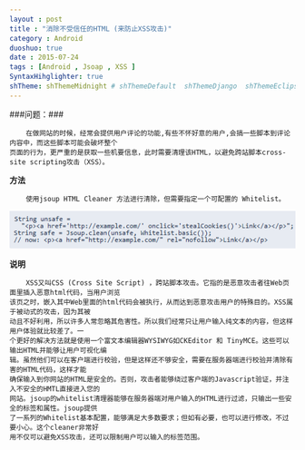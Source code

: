 ```yaml
---
layout : post
title : "消除不受信任的HTML (来防止XSS攻击)"
category : Android
duoshuo: true
date : 2015-07-24
tags : [Android , Jsoap , XSS ]
SyntaxHihglighter: true
shTheme: shThemeMidnight # shThemeDefault  shThemeDjango  shThemeEclipse  shThemeEmacs  shThemeFadeToGrey  shThemeMidnight  shThemeRDark
---
```


###问题：###

		在做网站的时候，经常会提供用户评论的功能,有些不怀好意的用户,会搞一些脚本到评论内容中，而这些脚本可能会破坏整个
	页面的行为，更严重的是获取一些机要信息，此时需要清理该HTML，以避免跨站脚本cross-site scripting攻击（XSS）。

<!-- more -->

**方法**

		使用jsoup HTML Cleaner 方法进行清除，但需要指定一个可配置的 Whitelist。
		
   ![picture1](/res/img/blog/2015/03/21/pic1.png)

**说明**
		
		XSS又叫CSS (Cross Site Script) ，跨站脚本攻击。它指的是恶意攻击者往Web页面里插入恶意html代码，当用户浏览
	该页之时，嵌入其中Web里面的html代码会被执行，从而达到恶意攻击用户的特殊目的。XSS属于被动式的攻击，因为其被
	动且不好利用，所以许多人常忽略其危害性。所以我们经常只让用户输入纯文本的内容，但这样用户体验就比较差了。一
	个更好的解决方法就是使用一个富文本编辑器WYSIWYG如CKEditor 和 TinyMCE。这些可以输出HTML并能够让用户可视化编
	辑。虽然他们可以在客户端进行校验，但是这样还不够安全，需要在服务器端进行校验并清除有害的HTML代码，这样才能
	确保输入到你网站的HTML是安全的。否则，攻击者能够绕过客户端的Javascript验证，并注入不安全的HMTL直接进入您的
	网站。jsoup的whitelist清理器能够在服务器端对用户输入的HTML进行过滤，只输出一些安全的标签和属性。jsoup提供
	了一系列的Whitelist基本配置，能够满足大多数要求；但如有必要，也可以进行修改，不过要小心。这个cleaner非常好
	用不仅可以避免XSS攻击，还可以限制用户可以输入的标签范围。
